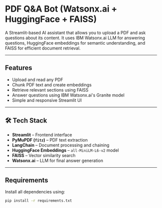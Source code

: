 #  PDF Q&A Bot (Watsonx.ai + HuggingFace + FAISS)

A Streamlit-based AI assistant that allows you to upload a PDF and ask questions about its content. It uses IBM Watsonx.ai LLM for answering questions, HuggingFace embeddings for semantic understanding, and FAISS for efficient document retrieval.

---

##  Features

-  Upload and read any PDF
-  Chunk PDF text and create embeddings
-  Retrieve relevant sections using FAISS
-  Answer questions using IBM Watsonx.ai's Granite model
-  Simple and responsive Streamlit UI

---

## 🛠️ Tech Stack

- **Streamlit** – Frontend interface  
- **PyMuPDF (`fitz`)** – PDF text extraction  
- **LangChain** – Document processing and chaining  
- **HuggingFace Embeddings** – `all-MiniLM-L6-v2` model  
- **FAISS** – Vector similarity search  
- **Watsonx.ai** – LLM for final answer generation

---

##  Requirements

Install all dependencies using:

```bash
pip install -r requirements.txt
